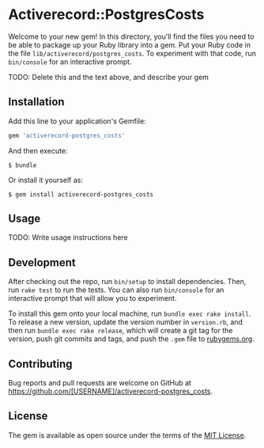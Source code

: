 # Activerecord::PostgresCosts

Welcome to your new gem! In this directory, you'll find the files you need to be able to package up your Ruby library into a gem. Put your Ruby code in the file `lib/activerecord/postgres_costs`. To experiment with that code, run `bin/console` for an interactive prompt.

TODO: Delete this and the text above, and describe your gem

## Installation

Add this line to your application's Gemfile:

```ruby
gem 'activerecord-postgres_costs'
```

And then execute:

    $ bundle

Or install it yourself as:

    $ gem install activerecord-postgres_costs

## Usage

TODO: Write usage instructions here

## Development

After checking out the repo, run `bin/setup` to install dependencies. Then, run `rake test` to run the tests. You can also run `bin/console` for an interactive prompt that will allow you to experiment.

To install this gem onto your local machine, run `bundle exec rake install`. To release a new version, update the version number in `version.rb`, and then run `bundle exec rake release`, which will create a git tag for the version, push git commits and tags, and push the `.gem` file to [rubygems.org](https://rubygems.org).

## Contributing

Bug reports and pull requests are welcome on GitHub at https://github.com/[USERNAME]/activerecord-postgres_costs.


## License

The gem is available as open source under the terms of the [MIT License](http://opensource.org/licenses/MIT).

